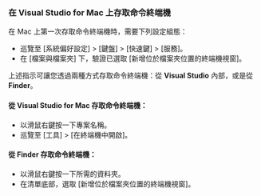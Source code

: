 ### <a name="accessing-a-command-terminal-on-visual-studios-for-mac"></a>在 Visual Studio for Mac 上存取命令終端機

在 Mac 上第一次存取命令終端機時，需要下列設定組態：

* 巡覽至 [系統偏好設定] > [鍵盤] > [快速鍵] > [服務]。
* 在 [檔案與檔案夾] 下，驗證已選取 [新增位於檔案夾位置的終端機視窗]。

上述指示可讓您透過兩種方式存取命令終端機：從 **Visual Studio** 內部，或是從 **Finder**。 

#### <a name="to-access-a-command-terminal-from-visual-studio-for-mac"></a>從 Visual Studio for Mac 存取命令終端機：

* 以滑鼠右鍵按一下專案名稱。
* 巡覽至 [工具] > [在終端機中開啟]。

#### <a name="to-access-a-command-terminal-from-finder"></a>從 Finder 存取命令終端機：

* 以滑鼠右鍵按一下所需的資料夾。
* 在清單底部，選取 [新增位於檔案夾位置的終端機視窗]。
